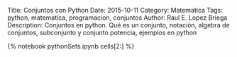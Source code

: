 Title: Conjuntos con Python
Date: 2015-10-11
Category: Matematica
Tags: python, matematica, programacion, conjuntos
Author: Raul E. Lopez Briega
Description: Conjuntos en python. Qué es un conjunto, notación, algebra de conjuntos, subconjunto y conjunto potencia, ejemplos en python

{% notebook pythonSets.ipynb cells[2:] %}
